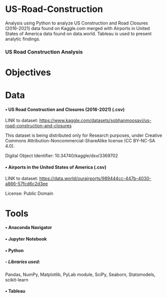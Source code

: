 # US-Road-Construction
Analysis using Python to analyze US Construction and Road Closures (2016-2021) data found on Kaggle.com merged with Airports in United States of America data found on data.world. Tableau is used to present analytic findings.

### US Road Construction Analysis
# Objectives
# Data
#### •	US Road Construction and Closures (2016-2021) (.csv)

LINK to dataset: https://www.kaggle.com/datasets/sobhanmoosavi/us-road-construction-and-closures

This dataset is being distributed only for Research purposes, under Creative Commons Attribution-Noncommercial-ShareAlike license (CC BY-NC-SA 4.0).

Digital Object Identifier: 10.34740/kaggle/dsv/3369702

#### •	Airports in the United States of America (.csv)

LINK to dataset: https://data.world/ourairports/989444cc-447b-4030-a866-57fcd6c2d3ee

License: Public Domain

# Tools

#### •	Anaconda Navigator

#### •	Jupyter Notebook

#### •	Python

##### - Libraries used:

Pandas, NumPy, Matplotlib, PyLab module, SciPy, Seaborn, Statsmodels, scikit-learn

#### •	Tableau
